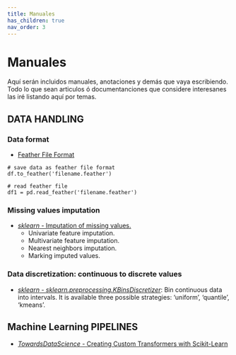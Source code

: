 ```yaml
---
title: Manuales
has_children: true
nav_order: 3
---
```


# Manuales

Aquí serán incluidos manuales, anotaciones y demás que vaya escribiendo. Todo lo que sean articulos ó documentanciones que considere interesanes las iré listando aquí por temas.

## DATA HANDLING


### Data format

- [Feather File Format](https://www.journaldev.com/53105/feather-file-format-in-python)

```
# save data as feather file format
df.to_feather('filename.feather')
 
# read feather file
df1 = pd.read_feather('filename.feather')
```

### Missing values imputation

- [*sklearn* - Imputation of missing values.](https://scikit-learn.org/stable/modules/impute.html)
    - Univariate feature imputation.
    - Multivariate feature imputation.
    - Nearest neighbors imputation.
    - Marking imputed values.
    
### Data discretization: continuous to discrete values

- [*sklearn* - *sklearn.preprocessing.KBinsDiscretizer*](https://scikit-learn.org/stable/modules/generated/sklearn.preprocessing.KBinsDiscretizer.html): Bin continuous data into intervals. It is available three possible strategies: ‘uniform’, ‘quantile’, ‘kmeans’.


## Machine Learning PIPELINES

- [*TowardsDataScience* - Creating Custom Transformers with Scikit-Learn](https://towardsdatascience.com/creating-custom-transformers-using-scikit-learn-5f9db7d7fdb5)